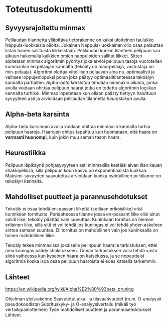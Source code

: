 
# Toteutusdokumentti

## Syvyysrajoitettu minmax

Pelilaudan tilannetta ylläpitävä tietorakenne on kaksi ulotteinen taulukko Nappula-luokkaisia olioita. Jokainen Nappula-luokkainen olio osaa palauttaa listan hänen sallituista liikkeistään. Pelilaudan kunkin tilanteen pelipuun saa alkuun hakemalla kaikkien omien nappuloiden sallitut liikket. Sitten aloitetaan minmax algoritmin pyöritys joka arvioi pelipuun tasoja vuorotellen kummankin eri pelaajan kannalta (tekoäly on max-pelaaja, vastustaja on min-pelaaja). Algoritmi olettaa vihollisen pelaavan aina ns. optimaalisti ja valitsee loppujenlopuksi polun joka päätyy optimaalitilanteessa tekoälyn kannalta parhaiten. *Alpha-beta karsintaa* tehdään minmaxin aikana, jonka avulla voidaan ohittaa pelipuun haarat jotka on todettu algoritmin logiikan kannalta turhiksi. Minmax lopetetaan kun ollaan päästy tiettyyn haluttuun syvyyteen asti ja arvioidaan pelilaudan tilannetta *heurestiikan* avulla.

## Alpha-beta karsinta

Alpha-beta karsinnan avulla voidaan ohittaa minmax:in kannalta turhia pelipuun haaroja. Haarojen ohitus tapahtuu kun huomataan, että haara on **varmasti huonompi**, kuin jokin muu saman tason haara. 

## Heurestiikka

Pelipuun läpikäynti pohjasyvyyteen asti minmaxilla kestäisi aivan liian kauan shakkipelissä, sillä pelipuun koon kasvu on exponentiaalista luokkaa. Maksimi-syvyyden saavutettua arvioidaan kuinka hyödyllinen pelitilanne on tekoälyn kannalta. 

## Mahdolliset puutteet ja parannusehdotukset

Tekoäly ei osaa tehdä en-passant liikettä (sotilaan erikoisliike) eikä kuninkaan tornitusta. Periaatteessa tilanne jossa en-passant liike olisi ainut validi liike, tekoäly päättää vain luovuttaa. Kuninkaan tornitus on hieman erilainen liike, sillä sitä ei voi tehdä jos kuningas ei voi tehdä yhden askeleen siirtoa samaan suuntaa. Eli tornitus on mahdollinen vain jos kuninkaalla on toinen mahdollinen liike.  

Tekoäly tekee minmaxissa jokaiselle pelinpuun haaralle tarkistuksen, ettei oma kuningas päädy shakitukseen. Tämän tarkastuksen voisi tehdä vasta siinä vaiheessa kun kyseinen haara on katselussa, ja se nopeuttaisi algoritmia koska isoa osaa pelipuun haaroista ei edes katsella tarkemmin.

## Lähteet

https://en.wikipedia.org/wiki/Alpha%E2%80%93beta_pruning

Ohjelman yleisrakenne
Saavutetut aika- ja tilavaativuudet (m.m. O-analyysit pseudokoodista)
Suorituskyky- ja O-analyysivertailu (mikäli työ vertailupainotteinen)
Työn mahdolliset puutteet ja parannusehdotukset
Lähteet

